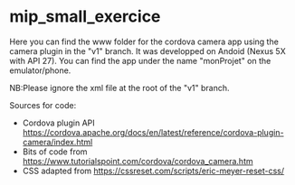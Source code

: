 # mip_small_exercice

Here you can find the www folder for the cordova camera app using the camera plugin in the "v1" branch. It was developped on Andoid (Nexus 5X with API 27). You can find the app under the name "monProjet" on the emulator/phone.

NB:Please ignore the xml file at the root of the "v1" branch.

Sources for code:
 - Cordova plugin API https://cordova.apache.org/docs/en/latest/reference/cordova-plugin-camera/index.html
 - Bits of code from https://www.tutorialspoint.com/cordova/cordova_camera.htm
 - CSS adapted from https://cssreset.com/scripts/eric-meyer-reset-css/
